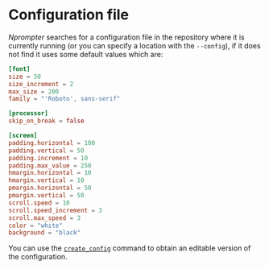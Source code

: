 # Configuration file

_Nprompter_ searches for a configuration file in the repository where it is currently running (or you can specify a location with the `--config`), if it does not find it uses some default values which are:

```toml
[font]
size = 50
size_increment = 2
max_size = 200
family = "'Roboto', sans-serif"

[processor]
skip_on_break = false

[screen]
padding.horizontal = 100
padding.vertical = 50
padding.increment = 10
padding.max_value = 250
hmargin.horizontal = 10
hmargin.vertical = 10
pmargin.horizontal = 50
pmargin.vertical = 50
scroll.speed = 10
scroll.speed_increment = 3
scroll.max_speed = 3
color = "white"
background = "black"
```

You can use the [`create_config`](./usage) command to obtain an editable version of the configuration.